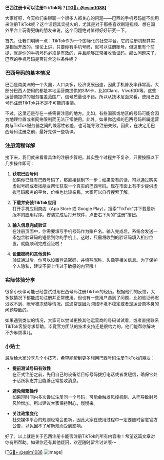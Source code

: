 **巴西注册卡可以注册TikTok吗？[[TG💪+ @esim1088](https://t.me/s/esim1088)]**

大家好呀，今天咱们来聊聊一个很多人都关心的问题——巴西的手机号码能不能用来注册TikTok呢？这个话题其实挺火的，尤其是对于那些喜欢刷短视频、想在国外平台上玩得更嗨的朋友来说，这个问题绝对值得好好研究一下。

首先，让我们明确一点：TikTok作为一个国际化的社交平台，它的注册机制其实是相当开放的。理论上讲，只要你有手机号码，就可以注册账号。但这里有个前提，就是你的手机号码必须是有效的，并且能够正常接收验证码。那么问题来了，巴西的手机号码是否符合这些条件呢？

### 巴西号码的基本情况

巴西是南美洲的一个大国，人口众多，经济发展迅速，因此手机普及率非常高。大部分巴西人使用的都是本地运营商提供的SIM卡，比如Claro、Vivo和Oi等。这些运营商提供的服务覆盖范围广，信号质量也不错。所以从技术层面来看，使用巴西号码注册TikTok并不是不可能的事情。

不过，这里还是存在一些需要注意的地方。比如，有些国家或地区的号码可能会因为地理位置或者网络限制而无法正常使用。此外，如果你选择的巴西号码所属运营商与TikTok服务器之间的兼容性较差，也可能导致注册失败。因此，在决定用巴西号码注册之前，最好先做一些功课。

### 注册流程详解

接下来，我们就来看看具体的注册步骤吧。其实整个过程并不复杂，只要按照以下几步操作即可：

1. **获取巴西号码**  
   如果你已经有巴西号码了，那直接跳到下一步；如果没有的话，可以通过购买虚拟号码或者找朋友帮忙获取一个真实的巴西号码。现在市面上有不少提供虚拟号码服务的平台，价格也比较亲民，大家可以自行搜索了解。

2. **下载并安装TikTok应用**  
   打开手机应用商店（App Store 或 Google Play），搜索“TikTok”并下载最新版本的应用程序。安装完成后打开软件，点击右下角的“注册”按钮。

3. **输入信息完成验证**  
   在注册页面中，你需要填写手机号码作为账户名。输入完成后，系统会发送一条包含验证码的短信到你的手机上。这时，只需将收到的验证码填入相应位置，就能顺利完成验证啦！

4. **设置密码和其他资料**  
   验证通过后，你可以设置登录密码，并填写昵称、头像等相关信息。为了保护个人隐私，建议不要上传过于敏感的内容哦！

### 实际体验分享

很多小伙伴可能已经尝试过用巴西号码注册TikTok的经历。根据他们的反馈，大多数情况下都能成功注册并正常使用。但也有一些用户遇到了问题，比如验证码迟迟收不到、账号被冻结等情况。这通常是因为网络环境不稳定或者是运营商本身的问题导致的。

如果遇到类似的情况，大家可以尝试更换其他运营商的号码试试看，或者直接联系TikTok客服寻求帮助。毕竟官方团队的技术支持还是很给力的，他们能帮你解决不少麻烦事儿。

### 小贴士

最后给大家分享几个小技巧，希望能帮到更多想用巴西号码注册TikTok的朋友：

- **提前测试号码有效性**  
  在正式注册之前，先用自己的设备给目标号码拨打电话或者发短信，确保它处于活跃状态并且能够正常接收消息。

- **避免频繁操作**  
  如果短时间内多次尝试注册同一个号码，可能会触发风控机制，从而导致封号风险增加。所以建议大家保持耐心，慢慢来。

- **关注政策变化**  
  社交媒体平台的规则经常会更新，因此大家在使用过程中一定要随时留意官方公告，以免因不了解新规而受到影响。

好了，以上就是关于巴西注册卡能否注册TikTok的所有内容啦！希望这篇文章对你有所帮助。如果你还有其他疑问，欢迎随时留言讨论哦～ 

[[TG💪+ @esim1088](https://t.me/s/esim1088) ![Image](https://i.postimg.cc/4NQfJmqS/Snipaste-2025-05-13-00-14-12.png)]